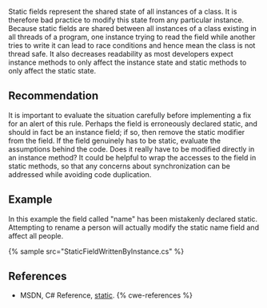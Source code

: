 Static fields represent the shared state of all instances of a class. It is therefore bad practice to modify this state from any particular instance. Because static fields are shared between all instances of a class existing in all threads of a program, one instance trying to read the field while another tries to write it can lead to race conditions and hence mean the class is not thread safe. It also decreases readability as most developers expect instance methods to only affect the instance state and static methods to only affect the static state.


## Recommendation
It is important to evaluate the situation carefully before implementing a fix for an alert of this rule. Perhaps the field is erroneously declared static, and should in fact be an instance field; if so, then remove the static modifier from the field. If the field genuinely has to be static, evaluate the assumptions behind the code. Does it really have to be modified directly in an instance method? It could be helpful to wrap the accesses to the field in static methods, so that any concerns about synchronization can be addressed while avoiding code duplication.


## Example
In this example the field called "name" has been mistakenly declared static. Attempting to rename a person will actually modify the static name field and affect all people.

{% sample src="StaticFieldWrittenByInstance.cs" %}

## References
* MSDN, C\# Reference, [static](http://msdn.microsoft.com/en-us/library/98f28cdx(v=vs.71).aspx).
{% cwe-references %}
